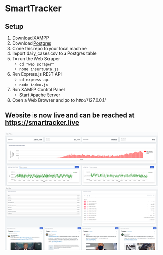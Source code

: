 # SmartTracker

## Setup
1. Download [XAMPP](https://www.apachefriends.org/download.html)
2. Download [Postgres](https://www.postgresql.org/)
3. Clone this repo to your local machine
4. Import daily_cases.csv to a Postgres table
5. To run the Web Scraper
   * `cd "web scraper"`
   * `node insertData.js`
6. Run Express.js REST API 
   * `cd express-api`
   * `node index.js`
7. Run XAMPP Control Panel 
   * Start Apache Server
8. Open a Web Browser and go to http://127.0.0.1/

## Website is now live and can be reached at https://smartracker.live

![Screenshot](https://github.com/jnti/SmartTracker/blob/master/docs/images/Dashboard1.PNG)
![Screenshot](https://github.com/jnti/SmartTracker/blob/master/docs/images/Dashboard2.PNG)
